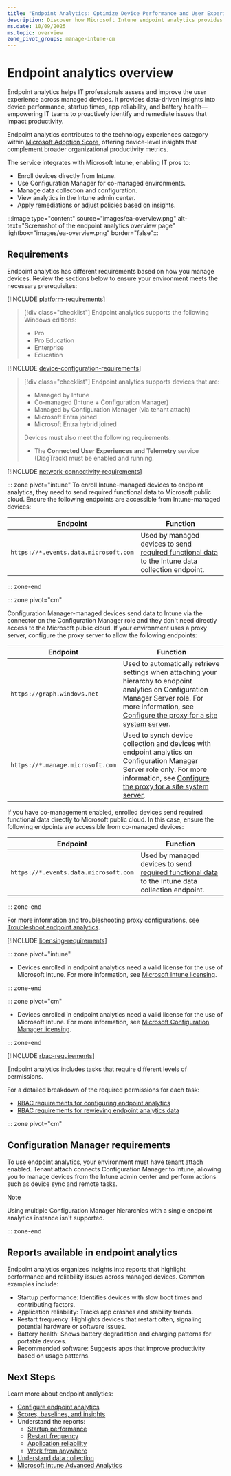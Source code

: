 ```yaml
---
title: "Endpoint Analytics: Optimize Device Performance and User Experience"
description: Discover how Microsoft Intune endpoint analytics provides actionable insights to optimize device performance, improve user experience, and enable proactive IT troubleshooting.
ms.date: 10/09/2025
ms.topic: overview
zone_pivot_groups: manage-intune-cm
---
```


# Endpoint analytics overview

Endpoint analytics helps IT professionals assess and improve the user experience across managed devices. It provides data-driven insights into device performance, startup times, app reliability, and battery health—empowering IT teams to proactively identify and remediate issues that impact productivity.

Endpoint analytics contributes to the technology experiences category within [Microsoft Adoption Score](/microsoft-365/admin/productivity/productivity-score), offering device-level insights that complement broader organizational productivity metrics.

The service integrates with Microsoft Intune, enabling IT pros to:

- Enroll devices directly from Intune.
- Use Configuration Manager for co-managed environments.
- Manage data collection and configuration.
- View analytics in the Intune admin center.
- Apply remediations or adjust policies based on insights.

:::image type="content" source="images/ea-overview.png" alt-text="Screenshot of the endpoint analytics overview page" lightbox="images/ea-overview.png" border="false":::

## Requirements

Endpoint analytics has different requirements based on how you manage devices. Review the sections below to ensure your environment meets the necessary prerequisites:

[!INCLUDE [platform-requirements](../includes/h3/platform-requirements.md)]

> [!div class="checklist"]
> Endpoint analytics supports the following Windows editions:
> - Pro
> - Pro Education
> - Enterprise
> - Education

[!INCLUDE [device-configuration-requirements](../includes/h3/device-configuration-requirements.md)]

> [!div class="checklist"]
> Endpoint analytics supports devices that are:
>
> - Managed by Intune
> - Co-managed (Intune + Configuration Manager)
> - Managed by Configuration Manager (via tenant attach)
> - Microsoft Entra joined
> - Microsoft Entra hybrid joined
>
> Devices must also meet the following requirements:
> - The **Connected User Experiences and Telemetry** service (DiagTrack) must be enabled and running.

[!INCLUDE [network-connectivity-requirements](../includes/h3/network-connectivity-requirements.md)]

::: zone pivot="intune"
To enroll Intune-managed devices to endpoint analytics, they need to send required functional data to Microsoft public cloud. Ensure the following endpoints are accessible from Intune-managed devices:

| Endpoint  | Function  |
|-----------|-----------|
| `https://*.events.data.microsoft.com` | Used by managed devices to send [required functional data](data-collection.md#data-collection) to the Intune data collection endpoint. |

::: zone-end

::: zone pivot="cm"

Configuration Manager-managed devices send data to Intune via the connector on the Configuration Manager role and they don't need directly access to the Microsoft public cloud. If your environment uses a proxy server, configure the proxy server to allow the following endpoints:

| Endpoint  | Function  |
|-----------|-----------|
| `https://graph.windows.net` | Used to automatically retrieve settings  when attaching your hierarchy to endpoint analytics on Configuration Manager Server role. For more information, see [Configure the proxy for a site system server](../configmgr/core/plan-design/network/proxy-server-support.md#configure-the-proxy-for-a-site-system-server). |
| `https://*.manage.microsoft.com` | Used to synch device collection and devices with endpoint analytics on Configuration Manager Server role only. For more information, see [Configure the proxy for a site system server](../configmgr/core/plan-design/network/proxy-server-support.md#configure-the-proxy-for-a-site-system-server). |

If you have co-management enabled, enrolled devices send required functional data directly to Microsoft public cloud. In this case, ensure the following endpoints are accessible from co-managed devices:

| Endpoint  | Function  |
|-----------|-----------|
| `https://*.events.data.microsoft.com` | Used by managed devices to send [required functional data](data-collection.md#data-collection) to the Intune data collection endpoint. |

::: zone-end

For more information and troubleshooting proxy configurations, see [Troubleshoot endpoint analytics](troubleshoot.md#proxy-server-authentication).

[!INCLUDE [licensing-requirements](../includes/h3/licensing-requirements.md)]

::: zone pivot="intune"

- Devices enrolled in endpoint analytics need a valid license for the use of Microsoft Intune. For more information, see [Microsoft Intune licensing](../intune-service/fundamentals/licenses.md).

::: zone-end

::: zone pivot="cm"

- Devices enrolled in endpoint analytics need a valid license for the use of Microsoft Intune. For more information, see [Microsoft Configuration Manager licensing](../configmgr/core/understand/learn-more-editions.md).

::: zone-end

[!INCLUDE [rbac-requirements](../includes/h3/rbac-requirements.md)]

Endpoint analytics includes tasks that require different levels of permissions.

For a detailed breakdown of the required permissions for each task:

- [RBAC requirements for configuring endpoint analytics](configure.md#-role-and-permission-requirements)
- [RBAC requirements for rewieving endpoint analytics data](scores.md#-role-and-permission-requirements)

::: zone pivot="cm"

## Configuration Manager requirements

To use endpoint analytics, your environment must have [tenant attach](../configmgr/tenant-attach/device-sync-actions.md) enabled. Tenant attach connects Configuration Manager to Intune, allowing you to manage devices from the Intune admin center and perform actions such as device sync and remote tasks.

> [!NOTE]
> Using multiple Configuration Manager hierarchies with a single endpoint analytics instance isn't supported.

::: zone-end

## Reports available in endpoint analytics

Endpoint analytics organizes insights into reports that highlight performance and reliability issues across managed devices. Common examples include:

- Startup performance: Identifies devices with slow boot times and contributing factors.
- Application reliability: Tracks app crashes and stability trends.
- Restart frequency: Highlights devices that restart often, signaling potential hardware or software issues.
- Battery health: Shows battery degradation and charging patterns for portable devices.
- Recommended software: Suggests apps that improve productivity based on usage patterns.

## Next Steps

Learn more about endpoint analytics:

- [Configure endpoint analytics](configure.md)
- [Scores, baselines, and insights](scores.md)
- Understand the reports:
  - [Startup performance](startup-performance.md)
  - [Restart frequency](restart-frequency.md)
  - [Application reliability](app-reliability.md)
  - [Work from anywhere](work-from-anywhere.md)
- [Understand data collection](data-collection.md)
- [Microsoft Intune Advanced Analytics](advanced-analytics.md)
